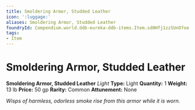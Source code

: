 ```yaml
---
title: Smoldering Armor, Studded Leather
icon: ':luggage:'
aliases: Smoldering Armor, Studded Leather
foundryId: Compendium.world.ddb-eureka-ddb-items.Item.sd0Hfj1zzSUnOfoe
tags:
- Item
---
```


# Smoldering Armor, Studded Leather

**Smoldering Armor, Studded Leather**
_Light_
**Type:** Light
**Quantity:** 1
**Weight:** 13 lb
**Price:** 50 gp
**Rarity:** Common
**Attunement:** None

*Wisps of harmless, odorless smoke rise from this armor while it is worn.*